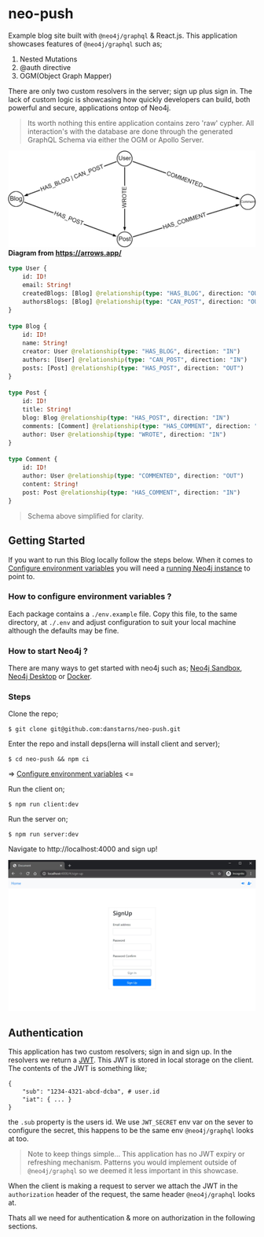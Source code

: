 # neo-push

Example blog site built with `@neo4j/graphql` & React.js. This application showcases features of `@neo4j/graphql` such as;

1. Nested Mutations
2. @auth directive
3. OGM(Object Graph Mapper)

There are only two custom resolvers in the server; sign up plus sign in. The lack of custom logic is showcasing how quickly developers can build, both powerful and secure, applications ontop of Neo4j.

> Its worth nothing this entire application contains zero 'raw' cypher. All interaction's with the database are done through the generated GraphQL Schema via either the OGM or Apollo Server.

![arrows of data](assets/arrows.png)
**Diagram from https://arrows.app/**

```graphql
type User {
    id: ID!
    email: String!
    createdBlogs: [Blog] @relationship(type: "HAS_BLOG", direction: "OUT")
    authorsBlogs: [Blog] @relationship(type: "CAN_POST", direction: "OUT")
}

type Blog {
    id: ID!
    name: String!
    creator: User @relationship(type: "HAS_BLOG", direction: "IN")
    authors: [User] @relationship(type: "CAN_POST", direction: "IN")
    posts: [Post] @relationship(type: "HAS_POST", direction: "OUT")
}

type Post {
    id: ID!
    title: String!
    blog: Blog @relationship(type: "HAS_POST", direction: "IN")
    comments: [Comment] @relationship(type: "HAS_COMMENT", direction: "IN")
    author: User @relationship(type: "WROTE", direction: "IN")
}

type Comment {
    id: ID!
    author: User @relationship(type: "COMMENTED", direction: "OUT")
    content: String!
    post: Post @relationship(type: "HAS_COMMENT", direction: "IN")
}
```

> Schema above simplified for clarity.

## Getting Started

If you want to run this Blog locally follow the steps below. When it comes to [Configure environment variables](#how-to-configure-environment-variables) you will need a [running Neo4j instance](#how-to-start-neo4j) to point to.

### How to configure environment variables ?

Each package contains a `./env.example` file. Copy this file, to the same directory, at `./.env` and adjust configuration to suit your local machine although the defaults may be fine.

### How to start Neo4j ?

There are many ways to get started with neo4j such as; [Neo4j Sandbox](https://neo4j.com/sandbox/), [Neo4j Desktop](https://neo4j.com/developer/neo4j-desktop/) or [Docker](https://neo4j.com/developer/docker/).

### Steps

Clone the repo;

```
$ git clone git@github.com:danstarns/neo-push.git
```

Enter the repo and install deps(lerna will install client and server);

```
$ cd neo-push && npm ci
```

=> [Configure environment variables](#how-to-configure-environment-variables) <=

Run the client on;

```
$ npm run client:dev
```

Run the server on;

```
$ npm run server:dev
```

Navigate to http://localhost:4000 and sign up!

![sign up image](assets/sign-up-screenshot.jpg)

## Authentication

This application has two custom resolvers; sign in and sign up. In the resolvers we return a [JWT](https://jwt.io/). This JWT is stored in local storage on the client. The contents of the JWT is something like;

```
{
    "sub": "1234-4321-abcd-dcba", # user.id
    "iat": { ... }
}
```

the `.sub` property is the users id. We use `JWT_SECRET` env var on the sever to configure the secret, this happens to be the same env `@neo4j/graphql` looks at too.

> Note to keep things simple... This application has no JWT expiry or refreshing mechanism. Patterns you would implement outside of `@neo4j/graphql` so we deemed it less important in this showcase.

When the client is making a request to server we attach the JWT in the `authorization` header of the request, the same header `@neo4j/graphql` looks at.

Thats all we need for authentication & more on authorization in the following sections.
